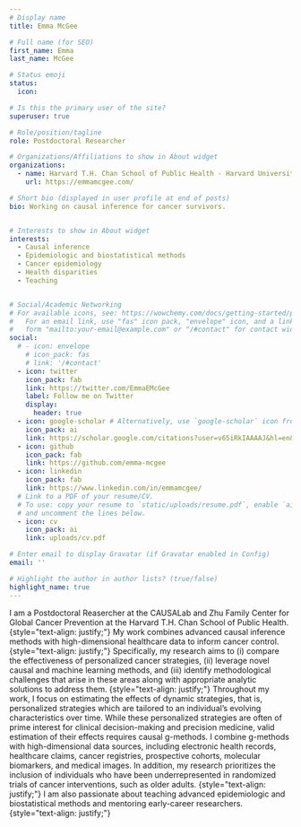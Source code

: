 ```yaml
---
# Display name
title: Emma McGee

# Full name (for SEO)
first_name: Emma 
last_name: McGee

# Status emoji
status:
  icon: 

# Is this the primary user of the site?
superuser: true

# Role/position/tagline
role: Postdoctoral Researcher

# Organizations/Affiliations to show in About widget
organizations:
  - name: Harvard T.H. Chan School of Public Health - Harvard University
    url: https://emmamcgee.com/

# Short bio (displayed in user profile at end of posts)
bio: Working on causal inference for cancer survivors.


# Interests to show in About widget
interests:
  - Causal inference
  - Epidemiologic and biostatistical methods
  - Cancer epidemiology
  - Health disparities
  - Teaching


# Social/Academic Networking
# For available icons, see: https://wowchemy.com/docs/getting-started/page-builder/#icons
#   For an email link, use "fas" icon pack, "envelope" icon, and a link in the
#   form "mailto:your-email@example.com" or "/#contact" for contact widget.
social:
  # - icon: envelope
    # icon_pack: fas
    # link: '/#contact'
  - icon: twitter
    icon_pack: fab
    link: https://twitter.com/EmmaEMcGee
    label: Follow me on Twitter
    display:
      header: true
  - icon: google-scholar # Alternatively, use `google-scholar` icon from `ai` icon pack
    icon_pack: ai
    link: https://scholar.google.com/citations?user=v65iRkIAAAAJ&hl=en&oi=sra
  - icon: github
    icon_pack: fab
    link: https://github.com/emma-mcgee
  - icon: linkedin
    icon_pack: fab
    link: https://www.linkedin.com/in/emmamcgee/
  # Link to a PDF of your resume/CV.
  # To use: copy your resume to `static/uploads/resume.pdf`, enable `ai` icons in `params.yaml`,
  # and uncomment the lines below.
  - icon: cv
    icon_pack: ai
    link: uploads/cv.pdf

# Enter email to display Gravatar (if Gravatar enabled in Config)
email: ''

# Highlight the author in author lists? (true/false)
highlight_name: true
---
```


I am a Postdoctoral Reasercher at the CAUSALab and Zhu Family Center for Global Cancer Prevention at the Harvard T.H. Chan School of Public Health.
{style="text-align: justify;"}
My work combines advanced causal inference methods with high-dimensional healthcare data to inform cancer control.
{style="text-align: justify;"}
Specifically, my research aims to (i) compare the effectiveness of personalized cancer strategies, (ii) leverage novel causal and machine learning methods, and (iii) identify methodological challenges that arise in these areas along with appropriate analytic solutions to address them.
{style="text-align: justify;"}
Throughout my work, I focus on estimating the effects of dynamic strategies, that is, personalized strategies which are tailored to an individual’s evolving characteristics over time. While these personalized strategies are often of prime interest for clinical decision-making and precision medicine, valid estimation of their effects requires causal g-methods. I combine g-methods with high-dimensional data sources, including electronic health records, healthcare claims, cancer registries, prospective cohorts, molecular biomarkers, and medical images. In addition, my research prioritizes the inclusion of individuals who have been underrepresented in randomized trials of cancer interventions, such as older adults.
{style="text-align: justify;"}
I am also passionate about teaching advanced epidemiologic and biostatistical methods and mentoring early-career researchers. 
{style="text-align: justify;"}
